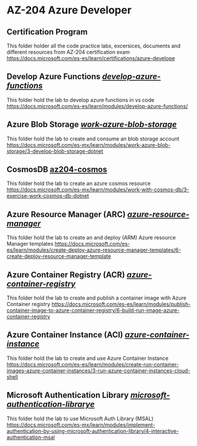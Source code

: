 # AZ-204 Azure Developer 
## Certification Program

This folder holder all the code practice labs, excersices, documents and different resources from AZ-204 certification exam https://docs.microsoft.com/es-es/learn/certifications/azure-develope 


## Develop Azure Functions [**_develop-azure-functions_**](develop-azure-functions)
This folder hold the lab to develop azure functions in vs code https://docs.microsoft.com/es-es/learn/modules/develop-azure-functions/


## Azure Blob Storage [**_work-azure-blob-storage_**](work-azure-blob-storage)
This folder hold the lab to create and consume an blob storage account https://docs.microsoft.com/es-mx/learn/modules/work-azure-blob-storage/3-develop-blob-storage-dotnet

## CosmosDB [**az204-cosmos**](az204-cosmos)
This folder hold the lab to create an azure cosmos resource https://docs.microsoft.com/es-mx/learn/modules/work-with-cosmos-db/3-exercise-work-cosmos-db-dotnet

## Azure Resource Manager (ARC) [**_azure-resource-manager_**](azure-resource-manager)
This folder hold the lab to create an and deploy (ARM) Azure resource Manager templates https://docs.microsoft.com/es-es/learn/modules/create-deploy-azure-resource-manager-templates/6-create-deploy-resource-manager-template

## Azure Container Registry (ACR) [**_azure-container-registry_**](azure-container-registry)
This folder hold the lab to create and publish a container image with Azure Container registry
https://docs.microsoft.com/es-es/learn/modules/publish-container-image-to-azure-container-registry/6-build-run-image-azure-container-registry

## Azure Container Instance (ACI) [**_azure-container-instance_**](azure-container-instance)
This folder hold the lab to create and use Azure Container Instance https://docs.microsoft.com/es-es/learn/modules/create-run-container-images-azure-container-instances/3-run-azure-container-instances-cloud-shell

## Microsoft Authentication Library [**_microsoft-authentication-librarye_**](microsoft-authentication-library)
This folder hold the lab to use Microsoft Auth Library (MSAL) https://docs.microsoft.com/es-mx/learn/modules/implement-authentication-by-using-microsoft-authentication-library/4-interactive-authentication-msal
